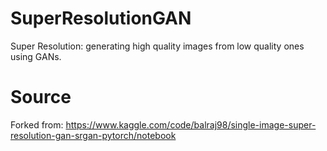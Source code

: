 # SuperResolutionGAN
Super Resolution: generating high quality images from low quality ones using GANs.  

# Source
Forked from: 
https://www.kaggle.com/code/balraj98/single-image-super-resolution-gan-srgan-pytorch/notebook
